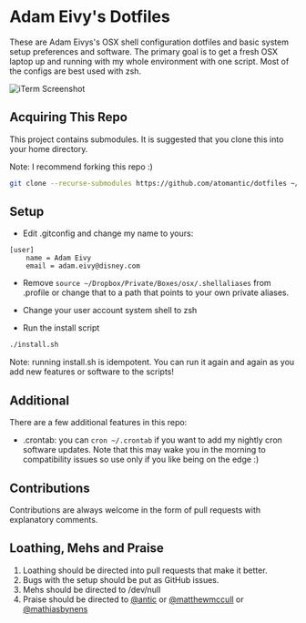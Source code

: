 # Adam Eivy's Dotfiles
These are Adam Eivys's OSX shell configuration dotfiles and basic system setup preferences and software. The primary goal is to get a fresh OSX laptop up and running with my whole environment with one script. Most of the configs are best used with zsh.

![iTerm Screenshot](https://raw.githubusercontent.com/atomantic/dotfiles/master/img/dotfiles.png)

## Acquiring This Repo
This project contains submodules. It is suggested that you clone this into your home directory.

Note: I recommend forking this repo :)
```bash
git clone --recurse-submodules https://github.com/atomantic/dotfiles ~/.dotfiles
```


## Setup

- Edit .gitconfig and change my name to yours:
```
[user]
	name = Adam Eivy
	email = adam.eivy@disney.com
```
- Remove `source ~/Dropbox/Private/Boxes/osx/.shellaliases` from .profile or change that to a path that points to your own private aliases.

- Change your user account system shell to zsh
- Run the install script
```bash
./install.sh
```

Note: running install.sh is idempotent. You can run it again and again as you add new features or software to the scripts!

## Additional

There are a few additional features in this repo:

- .crontab: you can `cron ~/.crontab` if you want to add my nightly cron software updates. Note that this may wake you in the morning to compatibility issues so use only if you like being on the edge :)

## Contributions
Contributions are always welcome in the form of pull requests with explanatory comments.

## Loathing, Mehs and Praise
1. Loathing should be directed into pull requests that make it better.
2. Bugs with the setup should be put as GitHub issues.
3. Mehs should be directed to /dev/null
4. Praise should be directed to [@antic](http://twitter.com/antic) or [@matthewmccull](http://twitter.com/matthewmccull) or [@mathiasbynens](https://github.com/mathiasbynens/dotfiles)